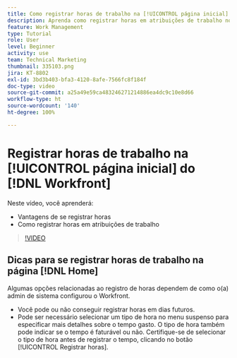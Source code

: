 ```yaml
---
title: Como registrar horas de trabalho na [!UICONTROL página inicial]
description: Aprenda como registrar horas em atribuições de trabalho no [!DNL  Workfront]. Entenda por que registrar horas pode ser necessário em sua organização.
feature: Work Management
type: Tutorial
role: User
level: Beginner
activity: use
team: Technical Marketing
thumbnail: 335103.png
jira: KT-8802
exl-id: 3bd3b403-bfa3-4120-8afe-7566fc8f184f
doc-type: video
source-git-commit: a25a49e59ca483246271214886ea4dc9c10e8d66
workflow-type: ht
source-wordcount: '140'
ht-degree: 100%

---
```


# Registrar horas de trabalho na [!UICONTROL página inicial] do [!DNL Workfront]

Neste vídeo, você aprenderá:

* Vantagens de se registrar horas
* Como registrar horas em atribuições de trabalho

>[!VIDEO](https://video.tv.adobe.com/v/335103/?quality=12&learn=on)

## Dicas para se registrar horas de trabalho na página [!DNL Home]

Algumas opções relacionadas ao registro de horas dependem de como o(a) admin de sistema configurou o Workfront.

* Você pode ou não conseguir registrar horas em dias futuros.
* Pode ser necessário selecionar um tipo de hora no menu suspenso para especificar mais detalhes sobre o tempo gasto. O tipo de hora também pode indicar se o tempo é faturável ou não. Certifique-se de selecionar o tipo de hora antes de registrar o tempo, clicando no botão [!UICONTROL Registrar horas].

<!---
learn more URLs
--->

